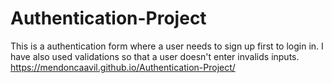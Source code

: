 # Authentication-Project
This is a authentication form where a user needs to sign up first to login in. I have also used validations so that a user doesn't enter invalids inputs.
https://mendoncaavil.github.io/Authentication-Project/
